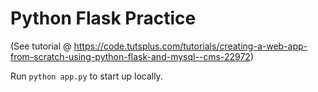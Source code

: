 # Python Flask Practice
(See tutorial @ https://code.tutsplus.com/tutorials/creating-a-web-app-from-scratch-using-python-flask-and-mysql--cms-22972)

Run ```python app.py``` to start up locally.
